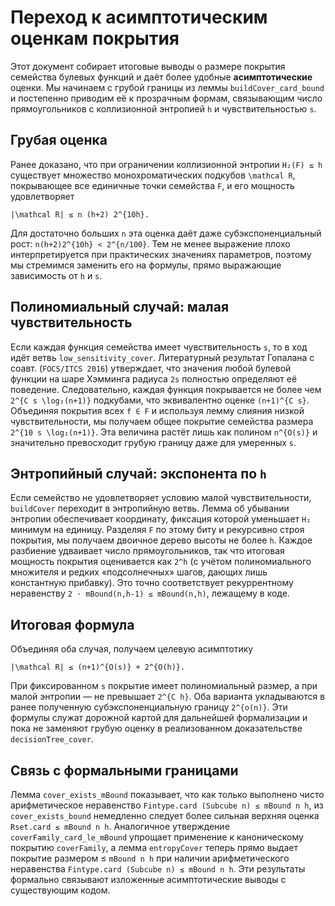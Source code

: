 # Переход к асимптотическим оценкам покрытия

Этот документ собирает итоговые выводы о размере покрытия семейства булевых
функций и даёт более удобные **асимптотические** оценки. Мы начинаем с грубой
границы из леммы `buildCover_card_bound` и постепенно приводим её к прозрачным
формам, связывающим число прямоугольников с коллизионной энтропией `h` и
чувствительностью `s`.

## Грубая оценка

Ранее доказано, что при ограничении коллизионной энтропии `H₂(F) ≤ h`
существует множество монохроматических подкубов `\mathcal R`, покрывающее
все единичные точки семейства `F`, и его мощность удовлетворяет

```
|\mathcal R| ≤ n (h+2) 2^{10h}.
```

Для достаточно больших `n` эта оценка даёт даже субэкспоненциальный рост:
`n(h+2)2^{10h} < 2^{n/100}`. Тем не менее выражение плохо интерпретируется при
практических значениях параметров, поэтому мы стремимся заменить его на
формулы, прямо выражающие зависимость от `h` и `s`.

## Полиномиальный случай: малая чувствительность

Если каждая функция семейства имеет чувствительность `s`, то в ход идёт ветвь
`low_sensitivity_cover`. Литературный результат Гопалана с соавт.
(`FOCS/ITCS 2016`) утверждает, что значения любой булевой функции на шаре
Хэмминга радиуса `2s` полностью определяют её поведение. Следовательно,
каждая функция покрывается не более чем `2^{C s \log₂(n+1)}` подкубами, что
эквивалентно оценке `(n+1)^{C s}`. Объединяя покрытия всех `f ∈ F` и
используя лемму слияния низкой чувствительности, мы получаем общее покрытие
семейства размера `2^{10 s \log₂(n+1)}`. Эта величина растёт лишь как
полином `n^{O(s)}` и значительно превосходит грубую границу даже для умеренных
`s`.

## Энтропийный случай: экспонента по `h`

Если семейство не удовлетворяет условию малой чувствительности, `buildCover`
переходит в энтропийную ветвь. Лемма об убывании энтропии обеспечивает
координату, фиксация которой уменьшает `H₂` минимум на единицу. Разделяя `F`
по этому биту и рекурсивно строя покрытия, мы получаем двоичное дерево
высоты не более `h`. Каждое разбиение удваивает число прямоугольников, так что
итоговая мощность покрытия оценивается как `2^h` (с учётом полиномиального
множителя и редких «подсолнечных» шагов, дающих лишь константную прибавку).
Это точно соответствует рекуррентному неравенству `2 · mBound(n,h-1) ≤
mBound(n,h)`, лежащему в коде.

## Итоговая формула

Объединяя оба случая, получаем целевую асимптотику

```
|\mathcal R| ≤ (n+1)^{O(s)} + 2^{O(h)}.
```

При фиксированном `s` покрытие имеет полиномиальный размер, а при малой
энтропии — не превышает `2^{C h}`. Оба варианта укладываются в ранее
полученную субэкспоненциальную границу `2^{o(n)}`. Эти формулы служат дорожной
картой для дальнейшей формализации и пока не заменяют грубую оценку в
реализованном доказательстве `decisionTree_cover`.

## Связь с формальными границами

Лемма `cover_exists_mBound` показывает, что как только выполнено чисто
арифметическое неравенство `Fintype.card (Subcube n) ≤ mBound n h`, из
`cover_exists_bound` немедленно следует более сильная верхняя оценка
`Rset.card ≤ mBound n h`.  Аналогичное утверждение `coverFamily_card_le_mBound`
упрощает применение к каноническому покрытию `coverFamily`, а лемма
`entropyCover` теперь прямо выдает покрытие размером ≤ `mBound n h`
при наличии арифметического неравенства
`Fintype.card (Subcube n) ≤ mBound n h`.  Эти результаты формально
связывают изложенные асимптотические выводы с существующим кодом.
